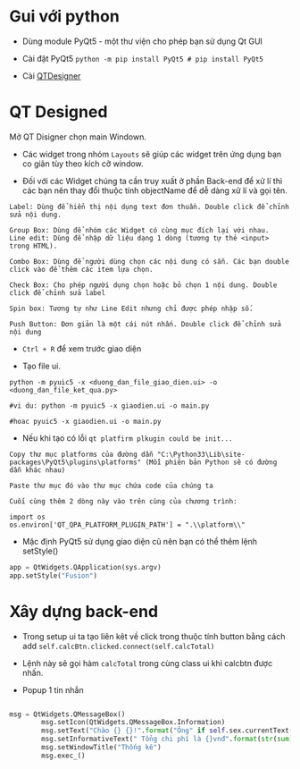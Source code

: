 # **Gui với python**

- Dùng module PyQt5 - một thư viện cho phép bạn sử dụng Qt GUI

- Cài đặt PyQt5 ```python -m pip install PyQt5 # pip install PyQt5```
- Cài [QTDesigner](https://build-system.fman.io/qt-designer-download) 

# **QT Designed**

Mở QT Disigner chọn main Windown.

- Các widget trong nhóm ```Layouts``` sẽ giúp các widget trên ứng dụng bạn co giãn tùy theo kích cỡ window.

- Đối với các Widget chúng ta cần truy xuất ở phần Back-end để xử lí thì các bạn nên thay đổi thuộc tính objectName để dễ dàng xử lí và gọi tên.
```
Label: Dùng để hiển thị nội dụng text đơn thuần. Double click để chỉnh sửa nội dung.

Group Box: Dùng để nhóm các Widget có cùng mục đích lại với nhau.
Line edit: Dùng để nhập dữ liệu dạng 1 dòng (tương tự thẻ <input> trong HTML).

Combo Box: Dùng để người dùng chọn các nội dung có sẵn. Các bạn double click vào để thêm các item lựa chọn.

Check Box: Cho phép người dụng chọn hoặc bỏ chọn 1 nội dung. Double click để chỉnh sửa label

Spin box: Tương tự như Line Edit nhưng chỉ được phép nhập số.

Push Button: Đơn giản là một cái nút nhấn. Double click để chỉnh sửa nội dung
```

- ```Ctrl + R``` để xem trước giao diện

- Tạo file ui.

```
python -m pyuic5 -x <duong_dan_file_giao_dien.ui> -o <duong_dan_file_ket_qua.py>

#vi du: python -m pyuic5 -x giaodien.ui -o main.py

#hoac pyuic5 -x giaodien.ui -o main.py
```

- Nếu khi tạo có lỗi ```qt platfirm plkugin could be init...```

```
Copy thư mục platforms của đường dẫn "C:\Python33\Lib\site-packages\PyQt5\plugins\platforms" (Mỗi phiên bản Python sẽ có đường dẫn khác nhau)

Paste thư mục đó vào thư mục chứa code của chúng ta

Cuối cùng thêm 2 dòng này vào trên cùng của chương trình:

import os
os.environ['QT_QPA_PLATFORM_PLUGIN_PATH'] = ".\\platform\\"

```

- Mặc định PyQt5 sử dụng giao diện cũ nên bạn có thể thêm lệnh setStyle()

```python
app = QtWidgets.QApplication(sys.argv)
app.setStyle("Fusion")
```

# **Xây dựng back-end**

- Trong setup ui ta tạo liên kêt về click trong thuộc tính button bằng cách add ```self.calcBtn.clicked.connect(self.calcTotal)```

- Lệnh này sẽ gọi hàm ```calcTotal``` trong cùng class ui khi calcbtn được nhấn.

- Popup 1 tin nhắn
```python

msg = QtWidgets.QMessageBox()
        msg.setIcon(QtWidgets.QMessageBox.Information)
        msg.setText("Chào {} {}!".format("Ông" if self.sex.currentText() == "Nam" else "Bà", self.fullname.text()))
        msg.setInformativeText(" Tổng chi phí là {}vnđ".format(str(sum)))
        msg.setWindowTitle("Thống kê")
        msg.exec_()

```